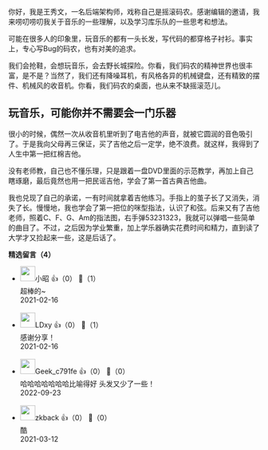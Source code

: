 你好，我是王秀文，一名后端架构师，戏称自己是摇滚码农。感谢编辑的邀请，我来唠叨唠叨我关于音乐的一些理解，以及学习库乐队的一些思考和想法。

可能在很多人的印象里，玩音乐的都有一头长发，写代码的都穿格子衬衫。事实上，专心写Bug的码农，也有对美的追求。

我们会抢鞋，会想玩音乐，会去野长城探险。你看，我们码农的精神世界也很丰富，是不是？当然了，我们还有降噪耳机，有风格各异的机械键盘，还有精致的摆件、机械风的收音机。你看，我们码农的桌面，也从来不缺摇滚范儿。

## 玩音乐，可能你并不需要会一门乐器

很小的时候，偶然一次从收音机里听到了电吉他的声音，就被它圆润的音色吸引了。于是我向父母再三保证，买了吉他之后一定学，绝不浪费。就这样，我得到了人生中第一把红棉吉他。

没有老师教，自己也不懂乐理，只是跟着一盘DVD里面的示范教学，再加上自己瞎琢磨，最后竟然也用一把民谣吉他，学会了第一首古典吉他曲。

我也兑现了自己的承诺，一有时间就拿着吉他练习。手指上的茧子长了又消失，消失了长。慢慢地，我也学会了第一把位的咪型指法，认识了和弦。后来又有了吉他老师，照着C、F、G、Am的指法图，右手弹53231323，我就可以弹唱一些简单的曲目了。不过，之后因为学业繁重，加上学乐器确实花费时间和精力，直到读了大学才又捡起来一些，这是后话了。
<div><strong>精选留言（4）</strong></div><ul>
<li><img src="https://static001.geekbang.org/account/avatar/00/14/3f/39/a4c2154b.jpg" width="30px"><span>小昭</span> 👍（0） 💬（1）<div>超棒的~</div>2021-02-16</li><br/><li><img src="https://static001.geekbang.org/account/avatar/00/12/23/66/413c0bb5.jpg" width="30px"><span>LDxy</span> 👍（0） 💬（1）<div>感谢分享！</div>2021-02-16</li><br/><li><img src="" width="30px"><span>Geek_c791fe</span> 👍（0） 💬（0）<div>哈哈哈哈哈哈哈比喻得好 头发又少了一些！</div>2022-09-23</li><br/><li><img src="https://static001.geekbang.org/account/avatar/00/0f/68/bc/11b3551b.jpg" width="30px"><span>zkback</span> 👍（0） 💬（0）<div>酷</div>2021-03-12</li><br/>
</ul>